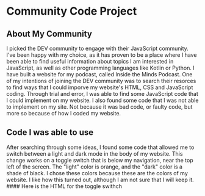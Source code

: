 # Community Code Project

## About My Community

I picked the DEV community to engage with their JavaScript community. I've been happy with my choice, as it has proven to be a place where I have been able to find useful information about topics I am interested in JavaScript, as well as other programming languages like Kotlin or Python. I have built a website for my podcast, called Inside the Minds Podcast. One of my intentions of joining the DEV community was to search their resorces to find ways that I could imporve my website's HTML, CSS and JavaScript coding. Through trial and error, I was able to find some JavaScript code that I could implement on my website. I also found some code that I was not able to implement on my site. Not because it was bad code, or faulty code, but more so because of how I coded my website. 

## Code I was able to use
After searching through some ideas, I found some code that allowed me to switch between a light and dark mode in the body of my website. This change works on a toggle switch that is below my navigation, near the top left of the screen. The "light" color is orange, and the "dark" color is a shade of black. I chose these colors because these are the colors of my website. I like how this turned out, although I am not sure that I will keep it. #### Here is the HTML for the toggle swithch


